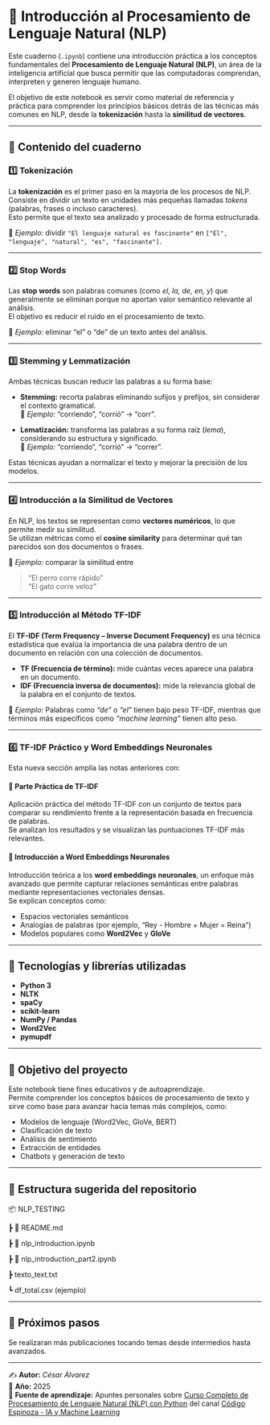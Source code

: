 # 🧠 Introducción al Procesamiento de Lenguaje Natural (NLP)

Este cuaderno (`.ipynb`) contiene una introducción práctica a los conceptos fundamentales del **Procesamiento de Lenguaje Natural (NLP)**, un área de la inteligencia artificial que busca permitir que las computadoras comprendan, interpreten y generen lenguaje humano.

El objetivo de este notebook es servir como material de referencia y práctica para comprender los principios básicos detrás de las técnicas más comunes en NLP, desde la **tokenización** hasta la **similitud de vectores**.

---

## 📘 Contenido del cuaderno

### 1️⃣ Tokenización
La **tokenización** es el primer paso en la mayoría de los procesos de NLP.  
Consiste en dividir un texto en unidades más pequeñas llamadas *tokens* (palabras, frases o incluso caracteres).  
Esto permite que el texto sea analizado y procesado de forma estructurada.

📍 *Ejemplo:* dividir `"El lenguaje natural es fascinante"` en `["El", "lenguaje", "natural", "es", "fascinante"]`.

---

### 2️⃣ Stop Words
Las **stop words** son palabras comunes (como *el, la, de, en, y*) que generalmente se eliminan porque no aportan valor semántico relevante al análisis.  
El objetivo es reducir el ruido en el procesamiento de texto.

📍 *Ejemplo:* eliminar “el” o “de” de un texto antes del análisis.

---

### 3️⃣ Stemming y Lemmatización
Ambas técnicas buscan reducir las palabras a su forma base:

- **Stemming:** recorta palabras eliminando sufijos y prefijos, sin considerar el contexto gramatical.  
  📍 *Ejemplo:* “corriendo”, “corrió” → “corr”.

- **Lematización:** transforma las palabras a su forma raíz (*lema*), considerando su estructura y significado.  
  📍 *Ejemplo:* “corriendo”, “corrió” → “correr”.

Estas técnicas ayudan a normalizar el texto y mejorar la precisión de los modelos.

---

### 4️⃣ Introducción a la Similitud de Vectores
En NLP, los textos se representan como **vectores numéricos**, lo que permite medir su similitud.  
Se utilizan métricas como el **cosine similarity** para determinar qué tan parecidos son dos documentos o frases.

📍 *Ejemplo:* comparar la similitud entre  
> “El perro corre rápido”  
> “El gato corre veloz”

---

### 5️⃣ Introducción al Método TF-IDF
El **TF-IDF (Term Frequency – Inverse Document Frequency)** es una técnica estadística que evalúa la importancia de una palabra dentro de un documento en relación con una colección de documentos.

- **TF (Frecuencia de término):** mide cuántas veces aparece una palabra en un documento.  
- **IDF (Frecuencia inversa de documentos):** mide la relevancia global de la palabra en el conjunto de textos.

📍 *Ejemplo:* Palabras como *“de”* o *“el”* tienen bajo peso TF-IDF, mientras que términos más específicos como *“machine learning”* tienen alto peso.

---

### 6️⃣ TF-IDF Práctico y Word Embeddings Neuronales  
Esta nueva sección amplía las notas anteriores con:

#### 🧩 Parte Práctica de TF-IDF  
Aplicación práctica del método TF-IDF con un conjunto de textos para comparar su rendimiento frente a la representación basada en frecuencia de palabras.  
Se analizan los resultados y se visualizan las puntuaciones TF-IDF más relevantes.

#### 🧠 Introducción a Word Embeddings Neuronales  
Introducción teórica a los **word embeddings neuronales**, un enfoque más avanzado que permite capturar relaciones semánticas entre palabras mediante representaciones vectoriales densas.  
Se explican conceptos como:
- Espacios vectoriales semánticos  
- Analogías de palabras (por ejemplo, “Rey - Hombre + Mujer = Reina”)  
- Modelos populares como **Word2Vec** y **GloVe**

---
## 🧩 Tecnologías y librerías utilizadas
- **Python 3**
- **NLTK**
- **spaCy**
- **scikit-learn**
- **NumPy / Pandas**
- **Word2Vec**
- **pymupdf**

---

## 🎯 Objetivo del proyecto
Este notebook tiene fines educativos y de autoaprendizaje.  
Permite comprender los conceptos básicos de procesamiento de texto y sirve como base para avanzar hacia temas más complejos, como:

- Modelos de lenguaje (Word2Vec, GloVe, BERT)
- Clasificación de texto
- Análisis de sentimiento
- Extracción de entidades
- Chatbots y generación de texto

---

## 📂 Estructura sugerida del repositorio
📦 NLP_TESTING

┣ 📜 README.md

┣ 📓 nlp_introduction.ipynb

┣ 📓 nlp_introduction_part2.ipynb

┣ texto_text.txt

┗ df_total.csv (ejemplo)

---

## 🧠 Próximos pasos
Se realizaran más publicaciones tocando temas desde intermedios hasta avanzados.

---

✍️ **Autor:** *César Álvarez*  
📅 **Año:** 2025  
📘 **Fuente de aprendizaje:** Apuntes personales sobre [Curso Completo de Procesamiento de Lenguaje Natural (NLP) con Python](https://youtu.be/9x1QtYNLJRY?si=lSJt37JcyXwNNBKk) del canal [Código Espinoza - IA y Machine Learning](https://www.youtube.com/@codigoespinozaIA)
